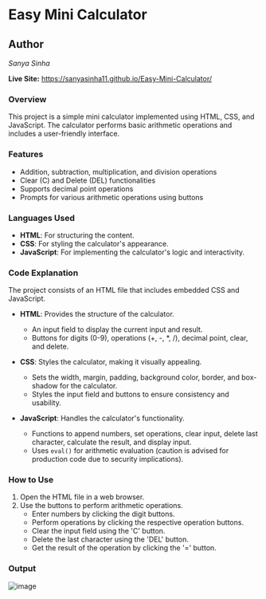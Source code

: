 # **Easy Mini Calculator**

## Author
*Sanya Sinha*

**Live Site:** https://sanyasinha11.github.io/Easy-Mini-Calculator/

### Overview
This project is a simple mini calculator implemented using HTML, CSS, and JavaScript. The calculator performs basic arithmetic operations and includes a user-friendly interface.

### Features
- Addition, subtraction, multiplication, and division operations
- Clear (C) and Delete (DEL) functionalities
- Supports decimal point operations
- Prompts for various arithmetic operations using buttons

### Languages Used
- **HTML**: For structuring the content.
- **CSS**: For styling the calculator's appearance.
- **JavaScript**: For implementing the calculator's logic and interactivity.

### Code Explanation
The project consists of an HTML file that includes embedded CSS and JavaScript.

- **HTML**: Provides the structure of the calculator.
  - An input field to display the current input and result.
  - Buttons for digits (0-9), operations (+, -, *, /), decimal point, clear, and delete.

- **CSS**: Styles the calculator, making it visually appealing.
  - Sets the width, margin, padding, background color, border, and box-shadow for the calculator.
  - Styles the input field and buttons to ensure consistency and usability.

- **JavaScript**: Handles the calculator's functionality.
  - Functions to append numbers, set operations, clear input, delete last character, calculate the result, and display input.
  - Uses `eval()` for arithmetic evaluation (caution is advised for production code due to security implications).

### How to Use
1. Open the HTML file in a web browser.
2. Use the buttons to perform arithmetic operations.
   - Enter numbers by clicking the digit buttons.
   - Perform operations by clicking the respective operation buttons.
   - Clear the input field using the 'C' button.
   - Delete the last character using the 'DEL' button.
   - Get the result of the operation by clicking the '=' button.

### Output
![image](https://github.com/user-attachments/assets/a174d2bb-c387-42d2-8196-79ec505dfcf1)
